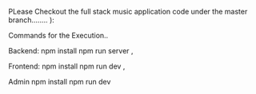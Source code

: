 PLease Checkout the full stack music application code under the master branch........ ):

Commands for the Execution..


Backend:
npm install
npm run server  ,

Frontend:
npm install
npm run dev  ,

Admin
npm install
npm run dev
